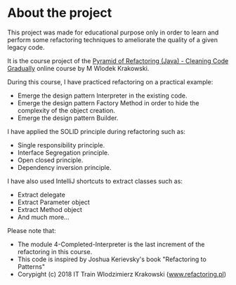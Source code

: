 # About the project

This project was made for educational purpose only in order to learn and perform some refactoring techniques to ameliorate the quality of a given legacy code.

It is the course project of the [Pyramid of Refactoring (Java) - Cleaning Code Gradually](https://www.udemy.com/certificate/UC-b578c0ca-66f0-4468-9b6a-e5b84f491914/) online course by M Wlodek Krakowski.

During this course, I have practiced refactoring on a practical example: 
 - Emerge the design pattern Interpreter in the existing code.
 - Emerge the design pattern Factory Method in order to hide the complexity of the object creation.
 - Emerge the design pattern Builder.

I have applied the SOLID principle during refactoring such as: 
- Single responsibility principle.
- Interface Segregation principle.
- Open closed principle.
- Dependency inversion principle.


I have also used IntelliJ shortcuts to extract classes such as: 
- Extract delegate
- Extract Parameter object
- Extract Method object
- And much more...

Please note that: 
- The module 4-Completed-Interpreter is the last increment of the refactoring in this course.
- This code is inspired by Joshua Kerievsky's book "Refactoring to Patterns"
- Corypight (c) 2018 IT Train Wlodzimierz Krakowski (www.refactoring.pl)
